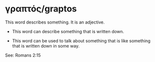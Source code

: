 # γραπτός/graptos
This word describes something. It is an adjective.

* This word can describe something that is written down.

* This word can be used to talk about something that is like something that is written down in some way. 

See: Romans 2:15
